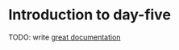 # Introduction to day-five

TODO: write [great documentation](http://jacobian.org/writing/what-to-write/)
